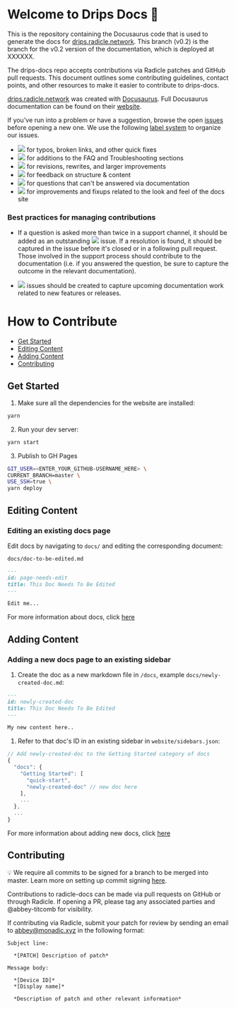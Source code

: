 # Welcome to Drips Docs 👋

This is the repository containing the Docusaurus code that is used to generate
the docs for [drips.radicle.network][wi]. This branch (v0.2) is the branch
for the v0.2 version of the documentation, which is deployed at XXXXXX.

The drips-docs repo accepts contributions via Radicle patches
and GitHub pull requests. This document outlines some contributing guidelines,
contact points, and other resources to make it easier to contribute to
drips-docs.

[drips.radicle.network][wi] was created with [Docusaurus][do]. Full Docusaurus
documentation can be found on their [website][do].

If you've run into a problem or have a suggestion, browse the open [issues][is]
before opening a new one. We use the following [label system][la] to organize
our issues.

- ![][cr] for typos, broken links, and other quick fixes
- ![][tr] for additions to the FAQ and Troubleshooting sections
- ![][im] for revisions, rewrites, and larger improvements
- ![][fe] for feedback on structure & content
- ![][qu] for questions that can't be answered via documentation
- ![][fi] for improvements and fixups related to the look and feel of the docs
  site

### Best practices for managing contributions

- If a question is asked more than twice in a support channel, it should be
  added as an outstanding ![][tr] issue. If a resolution is found, it should be
  captured in the issue before it's closed or in a following pull request.
  Those involved in the support process should contribute to the documentation
  (i.e. if you answered the question, be sure to capture the outcome in the
  relevant documentation).

- ![][im] issues should be created to capture upcoming documentation work
  related to new features or releases.

# How to Contribute

- [Get Started](#get-started)
- [Editing Content](#editing-content)
- [Adding Content](#adding-content)
- [Contributing](#contributing)

## Get Started

1. Make sure all the dependencies for the website are installed:

```sh
yarn
```

2. Run your dev server:

```sh
yarn start
```

3. Publish to GH Pages

```sh
GIT_USER=<ENTER_YOUR_GITHUB-USERNAME_HERE> \
CURRENT_BRANCH=master \
USE_SSH=true \
yarn deploy
```

## Editing Content

### Editing an existing docs page

Edit docs by navigating to `docs/` and editing the corresponding document:

`docs/doc-to-be-edited.md`

```markdown
---
id: page-needs-edit
title: This Doc Needs To Be Edited
---

Edit me...
```

For more information about docs, click [here][na]

## Adding Content

### Adding a new docs page to an existing sidebar

1. Create the doc as a new markdown file in `/docs`, example
   `docs/newly-created-doc.md`:

```md
---
id: newly-created-doc
title: This Doc Needs To Be Edited
---

My new content here..
```

1. Refer to that doc's ID in an existing sidebar in `website/sidebars.json`:

```javascript
// Add newly-created-doc to the Getting Started category of docs
{
  "docs": {
    "Getting Started": [
      "quick-start",
      "newly-created-doc" // new doc here
    ],
    ...
  },
  ...
}
```

For more information about adding new docs, click [here][na]

## Contributing

💡 We require all commits to be signed for a branch to be merged into master.
Learn more on setting up commit signing [here][cs].

Contributions to radicle-docs can be made via pull requests on GitHub or
through Radicle. If opening a PR, please tag any associated parties and
@abbey-titcomb for visibility.

If contributing via Radicle, submit your patch for review by sending an email
to abbey@monadic.xyz in the following format:

```
Subject line:

  *[PATCH] Description of patch*

Message body:

  *[Device ID]*
  *[Display name]*

  *Description of patch and other relevant information*
```

[cr]: https://img.shields.io/badge/-fixup-critical
[cs]: https://docs.github.com/en/github/authenticating-to-github/managing-commit-signature-verification/signing-commits
[do]: https://docusaurus.io
[fe]: https://img.shields.io/badge/-feedback-%23DD0BE1
[fh]: https://github.com/orgs/radicle-dev/projects/19
[fi]: https://img.shields.io/badge/-ui-1d76db
[im]: https://img.shields.io/badge/-improvement-blueviolet
[is]: https://github.com/radicle-dev/radicle-docs/issues
[la]: https://github.com/radicle-dev/radicle-docs/labels
[na]: https://docusaurus.io/docs/en/navigation
[qu]: https://img.shields.io/badge/-question-C0EE59
[tr]: https://img.shields.io/badge/-troubleshooting-%23FBCA04
[wi]: https://drips.radicle.network
